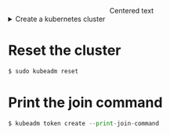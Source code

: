 <center>Centered text</center>

<details>
  <summary>Create a kubernetes cluster</summary>
  
  ```python
  sudo kubeadm init --apiserver-advertise-address=xxx.xxx.xx.xx --pod-network-cidr=xxx.xxx.0.0/16
  ```
</details>


# Reset the cluster
```python
$ sudo kubeadm reset
```

# Print the join command
```python
$ kubeadm token create --print-join-command
```
